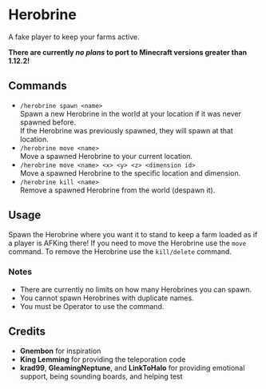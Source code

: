 # Herobrine

A fake player to keep your farms active.

**There are currently _no plans_ to port to Minecraft versions greater than 1.12.2!**

## Commands
* `/herobrine spawn <name>` \
  Spawn a new Herobrine in the world at your location if it was never spawned before. \
  If the Herobrine was previously spawned, they will spawn at that location.
* `/herobrine move <name>` \
  Move a spawned Herobrine to your current location.
* `/herobrine move <name> <x> <y> <z> <dimension id>` \
  Move a spawned Herobrine to the specific location and dimension.
* `/herobrine kill <name>` \
  Remove a spawned Herobrine from the world (despawn it).

## Usage
Spawn the Herobrine where you want it to stand to keep a farm loaded as if a player is AFKing there! If you need to move
the Herobrine use the `move` command. To remove the Herobrine use the `kill/delete` command.

### Notes 
* There are currently no limits on how many Herobrines you can spawn.
* You cannot spawn Herobrines with duplicate names.
* You must be Operator to use the command.

## Credits
* **Gnembon** for inspiration
* **King Lemming** for providing the teleporation code
* **krad99**, **GleamingNeptune**, and **LinkToHalo** for providing emotional support, being sounding boards, and
helping test
